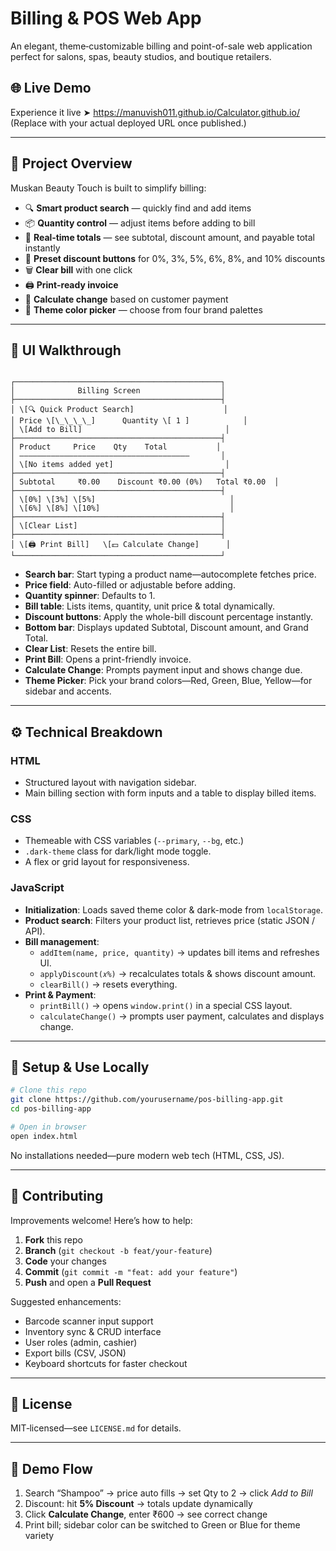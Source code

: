 


# Billing & POS Web App

An elegant, theme‑customizable billing and point-of-sale web application perfect for salons, spas, beauty studios, and boutique retailers.

## 🌐 Live Demo
Experience it live ➤ https://manuvish011.github.io/Calculator.github.io/  
(Replace with your actual deployed URL once published.)

---

## 🧭 Project Overview

Muskan Beauty Touch is built to simplify billing:

- 🔍 **Smart product search** — quickly find and add items
- 📦 **Quantity control** — adjust items before adding to bill
- 🧮 **Real‑time totals** — see subtotal, discount amount, and payable total instantly
- 🎁 **Preset discount buttons** for 0%, 3%, 5%, 6%, 8%, and 10% discounts
- 🗑️ **Clear bill** with one click
- 🖨️ **Print-ready invoice**
- 🧾 **Calculate change** based on customer payment
- 🎨 **Theme color picker** — choose from four brand palettes

---

## 🎨 UI Walkthrough

```

┌──────────────────────────────────────────────┐
│              Billing Screen                  │
├──────────────────────────────────────────────┤
│ \[🔍 Quick Product Search]                    │
│ Price \[\_\_\_\_]      Quantity \[ 1 ]            │
│ \[Add to Bill]                                │
├──────────────────────────────────────────────┤
│ Product     Price    Qty    Total           │
│ ——————————————————————————————————————       │
│ \[No items added yet]                         │
├──────────────────────────────────────────────┤
│ Subtotal     ₹0.00    Discount ₹0.00 (0%)   Total ₹0.00  │
├──────────────────────────────────────────────┤
│ \[0%] \[3%] \[5%]                              │
│ \[6%] \[8%] \[10%]                             │
├──────────────────────────────────────────────┤
│ \[Clear List]                                │
├──────────────────────────────────────────────┤
│ \[🖨️ Print Bill]   \[💵 Calculate Change]      │
└──────────────────────────────────────────────┘

````

- **Search bar**: Start typing a product name—autocomplete fetches price.
- **Price field**: Auto-filled or adjustable before adding.
- **Quantity spinner**: Defaults to 1.
- **Bill table**: Lists items, quantity, unit price & total dynamically.
- **Discount buttons**: Apply the whole-bill discount percentage instantly.
- **Bottom bar**: Displays updated Subtotal, Discount amount, and Grand Total.
- **Clear List**: Resets the entire bill.
- **Print Bill**: Opens a print-friendly invoice.
- **Calculate Change**: Prompts payment input and shows change due.
- **Theme Picker**: Pick your brand colors—Red, Green, Blue, Yellow—for sidebar and accents.

---

## ⚙️ Technical Breakdown

### HTML
- Structured layout with navigation sidebar.
- Main billing section with form inputs and a table to display billed items.

### CSS
- Themeable with CSS variables (`--primary`, `--bg`, etc.)
- `.dark-theme` class for dark/light mode toggle.
- A flex or grid layout for responsiveness.

### JavaScript
- **Initialization**: Loads saved theme color & dark-mode from `localStorage`.
- **Product search**: Filters your product list, retrieves price (static JSON / API).
- **Bill management**:
  - `addItem(name, price, quantity)` → updates bill items and refreshes UI.
  - `applyDiscount(𝑥%)` → recalculates totals & shows discount amount.
  - `clearBill()` → resets everything.
- **Print & Payment**:
  - `printBill()` → opens `window.print()` in a special CSS layout.
  - `calculateChange()` → prompts user payment, calculates and displays change.

---

## 🚀 Setup & Use Locally

```bash
# Clone this repo
git clone https://github.com/yourusername/pos-billing-app.git
cd pos-billing-app

# Open in browser
open index.html
````

No installations needed—pure modern web tech (HTML, CSS, JS).

---

## 🤝 Contributing

Improvements welcome! Here’s how to help:

1. **Fork** this repo
2. **Branch** (`git checkout -b feat/your-feature`)
3. **Code** your changes
4. **Commit** (`git commit -m "feat: add your feature"`)
5. **Push** and open a **Pull Request**

Suggested enhancements:

* Barcode scanner input support
* Inventory sync & CRUD interface
* User roles (admin, cashier)
* Export bills (CSV, JSON)
* Keyboard shortcuts for faster checkout

---

## 📄 License

MIT‑licensed—see `LICENSE.md` for details.

---

## 🎀 Demo Flow

1. Search “Shampoo” → price auto fills → set Qty to 2 → click *Add to Bill*
2. Discount: hit **5% Discount** → totals update dynamically
3. Click **Calculate Change**, enter ₹600 → see correct change
4. Print bill; sidebar color can be switched to Green or Blue for theme variety


